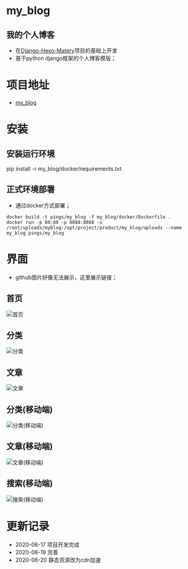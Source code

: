 # my_blog
## 我的个人博客
- 在[Django-Hexo-Matery](https://github.com/sqlsec/Django-Hexo-Matery)项目的基础上开发
- 基于python django框架的个人博客模版；

# 项目地址
- [my_blog](http://time.pings.fun)

# 安装
## 安装运行环境
pip install -r my_blog/docker/requirements.txt
## 正式环境部署
- 通过docker方式部署；
```
docker build -t pings/my_blog -f my_blog/docker/Dockerfile .
docker run -p 80:80 -p 8088:8088 -v /root/uploads/myblog:/opt/project/product/my_blog/uploads --name my_blog pings/my_blog
```

# 界面
- github图片好像无法展示，这里展示链接；
## 首页
![首页](http://static.pings.fun/myblog/static/image/blog-1.png)
## 分类
![分类](http://static.pings.fun/myblog/static/image/blog-2.png)
## 文章
![文章](http://static.pings.fun/myblog/static/image/blog-3.png)
## 分类(移动端)
![分类(移动端)](http://static.pings.fun/myblog/static/image/blog-4.png)
## 文章(移动端)
![文章(移动端)](http://static.pings.fun/myblog/static/image/blog-5.png)
## 搜索(移动端)
![搜索(移动端)](http://static.pings.fun/myblog/static/image/blog-6.png)

# 更新记录
- 2020-06-17 项目开发完成
- 2020-06-19 完善
- 2020-06-20 静态资源改为cdn加速